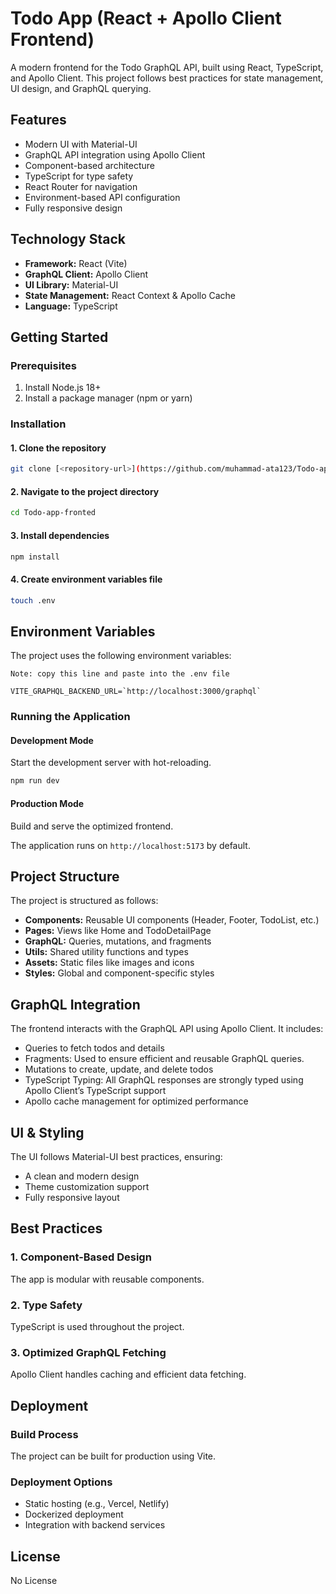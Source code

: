 # Todo App (React + Apollo Client Frontend)

A modern frontend for the Todo GraphQL API, built using React, TypeScript, and Apollo Client. This project follows best practices for state management, UI design, and GraphQL querying.

## Features

- Modern UI with Material-UI
- GraphQL API integration using Apollo Client
- Component-based architecture
- TypeScript for type safety
- React Router for navigation
- Environment-based API configuration
- Fully responsive design

## Technology Stack

- **Framework:** React (Vite)
- **GraphQL Client:** Apollo Client
- **UI Library:** Material-UI
- **State Management:** React Context & Apollo Cache
- **Language:** TypeScript

## Getting Started

### Prerequisites

1. Install Node.js 18+  
2. Install a package manager (npm or yarn)  

### Installation

#### 1. Clone the repository
```sh
git clone [<repository-url>](https://github.com/muhammad-ata123/Todo-app-fronted.git)
```

#### 2. Navigate to the project directory
```sh
cd Todo-app-fronted
```

#### 3. Install dependencies
```sh
npm install
```

#### 4. Create environment variables file
```sh
touch .env
```

## Environment Variables

The project uses the following environment variables:


```env
Note: copy this line and paste into the .env file 

VITE_GRAPHQL_BACKEND_URL=`http://localhost:3000/graphql`
```

### Running the Application  

#### Development Mode  
Start the development server with hot-reloading.
```sh
npm run dev
```

#### Production Mode  
Build and serve the optimized frontend.

The application runs on `http://localhost:5173` by default.

## Project Structure
The project is structured as follows:

- **Components:** Reusable UI components (Header, Footer, TodoList, etc.)
- **Pages:** Views like Home and TodoDetailPage
- **GraphQL:** Queries, mutations, and fragments
- **Utils:** Shared utility functions and types
- **Assets:** Static files like images and icons
- **Styles:** Global and component-specific styles


## GraphQL Integration  

The frontend interacts with the GraphQL API using Apollo Client. It includes:

- Queries to fetch todos and details
- Fragments: Used to ensure efficient and reusable GraphQL queries.
- Mutations to create, update, and delete todos
- TypeScript Typing: All GraphQL responses are strongly typed using Apollo Client’s TypeScript support
- Apollo cache management for optimized performance

## UI & Styling  

The UI follows Material-UI best practices, ensuring:

- A clean and modern design
- Theme customization support
- Fully responsive layout

## Best Practices  

### 1. Component-Based Design  
The app is modular with reusable components.

### 2. Type Safety  
TypeScript is used throughout the project.

### 3. Optimized GraphQL Fetching  
Apollo Client handles caching and efficient data fetching.

## Deployment  

### Build Process  
The project can be built for production using Vite.

### Deployment Options  
- Static hosting (e.g., Vercel, Netlify)  
- Dockerized deployment  
- Integration with backend services  

## License  

No License  
